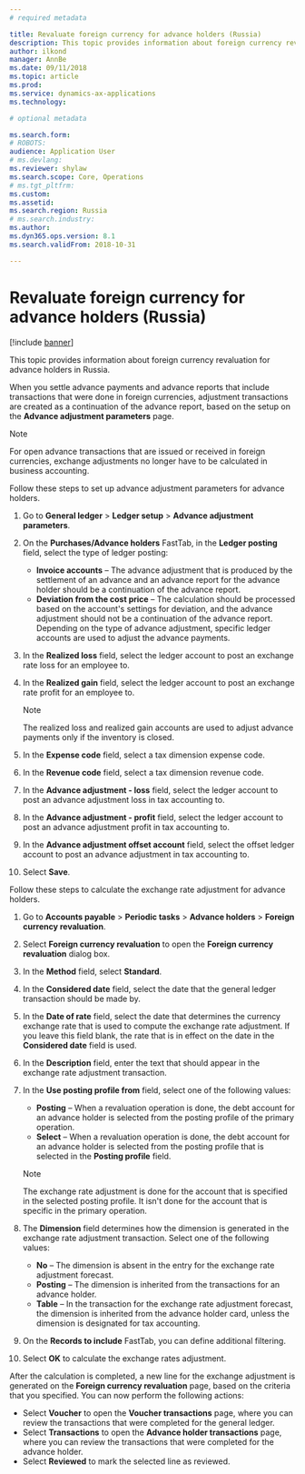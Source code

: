```yaml
---
# required metadata

title: Revaluate foreign currency for advance holders (Russia)
description: This topic provides information about foreign currency revaluation for advance holders in Russia.
author: ilkond
manager: AnnBe
ms.date: 09/11/2018
ms.topic: article
ms.prod: 
ms.service: dynamics-ax-applications
ms.technology: 

# optional metadata

ms.search.form: 
# ROBOTS: 
audience: Application User
# ms.devlang: 
ms.reviewer: shylaw
ms.search.scope: Core, Operations
# ms.tgt_pltfrm: 
ms.custom: 
ms.assetid: 
ms.search.region: Russia
# ms.search.industry: 
ms.author: 
ms.dyn365.ops.version: 8.1
ms.search.validFrom: 2018-10-31

---
```


# Revaluate foreign currency for advance holders (Russia)

[!include [banner](../includes/banner.md)]

This topic provides information about foreign currency revaluation for advance holders in Russia.

When you settle advance payments and advance reports that include transactions that were done in foreign currencies, adjustment transactions are created as a continuation of the advance report, based on the setup on the **Advance adjustment parameters** page.

> [!NOTE]
> For open advance transactions that are issued or received in foreign currencies, exchange adjustments no longer have to be calculated in business accounting.

Follow these steps to set up advance adjustment parameters for advance holders.

1. Go to **General ledger** \> **Ledger setup** \> **Advance adjustment parameters**.
2. On the **Purchases/Advance holders** FastTab, in the **Ledger posting** field, select the type of ledger posting:

    - **Invoice accounts** – The advance adjustment that is produced by the settlement of an advance and an advance report for the advance holder should be a continuation of the advance report.
    - **Deviation from the cost price** – The calculation should be processed based on the account's settings for deviation, and the advance adjustment should not be a continuation of the advance report. Depending on the type of advance adjustment, specific ledger accounts are used to adjust the advance payments.

4. In the **Realized loss** field, select the ledger account to post an exchange rate loss for an employee to.
5. In the **Realized gain** field, select the ledger account to post an exchange rate profit for an employee to.

    > [!NOTE]
    > The realized loss and realized gain accounts are used to adjust advance payments only if the inventory is closed.

6. In the **Expense code** field, select a tax dimension expense code.
7. In the **Revenue code** field, select a tax dimension revenue code.
8. In the **Advance adjustment - loss** field, select the ledger account to post an advance adjustment loss in tax accounting to.
9. In the **Advance adjustment - profit** field, select the ledger account to post an advance adjustment profit in tax accounting to.
10. In the **Advance adjustment offset account** field, select the offset ledger account to post an advance adjustment in tax accounting to.
11. Select **Save**.

Follow these steps to calculate the exchange rate adjustment for advance holders.

1. Go to **Accounts payable** \> **Periodic tasks** \> **Advance holders** \> **Foreign currency revaluation**.
2. Select **Foreign currency revaluation** to open the **Foreign currency revaluation** dialog box.
3. In the **Method** field, select **Standard**.
4. In the **Considered date** field, select the date that the general ledger transaction should be made by.
5. In the **Date of rate** field, select the date that determines the currency exchange rate that is used to compute the exchange rate adjustment. If you leave this field blank, the rate that is in effect on the date in the **Considered date** field is used.
6. In the **Description** field, enter the text that should appear in the exchange rate adjustment transaction.
7. In the **Use posting profile from** field, select one of the following values:

    - **Posting** – When a revaluation operation is done, the debt account for an advance holder is selected from the posting profile of the primary operation.
    - **Select** – When a revaluation operation is done, the debt account for an advance holder is selected from the posting profile that is selected in the **Posting profile** field.

    > [!NOTE]
    > The exchange rate adjustment is done for the account that is specified in the selected posting profile. It isn't done for the account that is specific in the primary operation.

8. The **Dimension** field determines how the dimension is generated in the exchange rate adjustment transaction. Select one of the following values:

    - **No** – The dimension is absent in the entry for the exchange rate adjustment forecast.
    - **Posting** – The dimension is inherited from the transactions for an advance holder.
    - **Table** – In the transaction for the exchange rate adjustment forecast, the dimension is inherited from the advance holder card, unless the dimension is designated for tax accounting.

9. On the **Records to include** FastTab, you can define additional filtering.
10. Select **OK** to calculate the exchange rates adjustment.

After the calculation is completed, a new line for the exchange adjustment is generated on the **Foreign currency revaluation** page, based on the criteria that you specified. You can now perform the following actions:

- Select **Voucher** to open the **Voucher transactions** page, where you can review the transactions that were completed for the general ledger.
- Select **Transactions** to open the **Advance holder transactions** page, where you can review the transactions that were completed for the advance holder.
- Select **Reviewed** to mark the selected line as reviewed.
